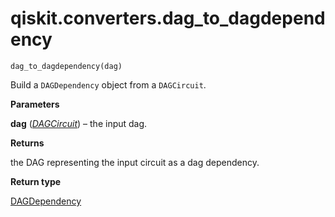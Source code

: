 # qiskit.converters.dag\_to\_dagdependency

<span id="undefined" />

`dag_to_dagdependency(dag)`

Build a `DAGDependency` object from a `DAGCircuit`.

**Parameters**

**dag** ([*DAGCircuit*](qiskit.dagcircuit.DAGCircuit#qiskit.dagcircuit.DAGCircuit "qiskit.dagcircuit.DAGCircuit")) – the input dag.

**Returns**

the DAG representing the input circuit as a dag dependency.

**Return type**

[DAGDependency](qiskit.dagcircuit.DAGDependency#qiskit.dagcircuit.DAGDependency "qiskit.dagcircuit.DAGDependency")
